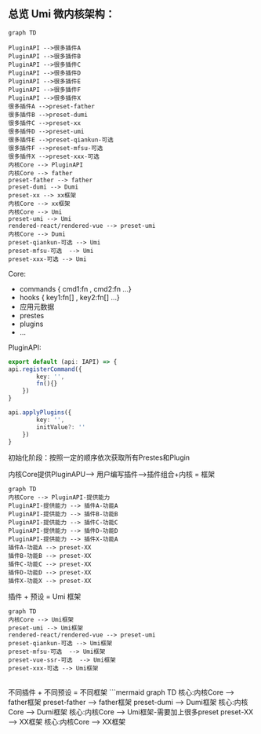 ##  总览 Umi 微内核架构：
```mermaid
graph TD

PluginAPI -->很多插件A
PluginAPI -->很多插件B
PluginAPI -->很多插件C
PluginAPI -->很多插件D
PluginAPI -->很多插件E
PluginAPI -->很多插件F
PluginAPI -->很多插件X
很多插件A -->preset-father
很多插件B -->preset-dumi
很多插件C -->preset-xx
很多插件D -->preset-umi
很多插件E -->preset-qiankun-可选
很多插件F -->preset-mfsu-可选
很多插件X -->preset-xxx-可选
内核Core --> PluginAPI
内核Core --> father
preset-father --> father
preset-dumi --> Dumi
preset-xx --> xx框架
内核Core --> xx框架
内核Core --> Umi
preset-umi --> Umi
rendered-react/rendered-vue --> preset-umi
内核Core --> Dumi
preset-qiankun-可选 --> Umi
preset-mfsu-可选  --> Umi
preset-xxx-可选 --> Umi
```
Core:
- commands { cmd1:fn , cmd2:fn ...}
- hooks { key1:fn[] , key2:fn[] ...}
- 应用元数据
- prestes
- plugins
- ...

PluginAPI:
```ts
export default (api: IAPI) => {
api.registerCommand({
        key: '',
        fn(){}
    })
}

api.applyPlugins({
        key: '',
        initValue?: ''
    })
}
```
初始化阶段：按照一定的顺序依次获取所有Prestes和Plugin
<br>

内核Core提供PluginAPU--> 用户编写插件-->插件组合+内核 = 框架
```mermaid
graph TD
内核Core --> PluginAPI-提供能力
PluginAPI-提供能力 --> 插件A-功能A 
PluginAPI-提供能力 --> 插件B-功能B
PluginAPI-提供能力 --> 插件C-功能C
PluginAPI-提供能力 --> 插件D-功能D
PluginAPI-提供能力 --> 插件X-功能A
插件A-功能A --> preset-XX
插件B-功能B --> preset-XX
插件C-功能C --> preset-XX
插件D-功能D --> preset-XX
插件X-功能X --> preset-XX
```

插件 + 预设 = Umi 框架
<br>
```mermaid
graph TD
内核Core --> Umi框架
preset-umi --> Umi框架
rendered-react/rendered-vue --> preset-umi
preset-qiankun-可选 --> Umi框架
preset-mfsu-可选  --> Umi框架
preset-vue-ssr-可选  --> Umi框架
preset-xxx-可选 --> Umi框架
```
<br>
不同插件 + 不同预设 = 不同框架
```mermaid
graph TD
核心:内核Core --> father框架
preset-father --> father框架
preset-dumi --> Dumi框架
核心:内核Core --> Dumi框架
核心:内核Core --> Umi框架-需要加上很多preset
preset-XX --> XX框架
核心:内核Core --> XX框架

```

